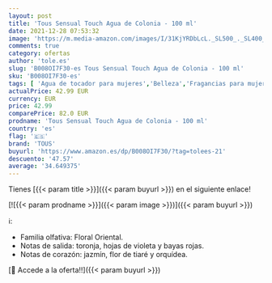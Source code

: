 ```yaml
---
layout: post
title: 'Tous Sensual Touch Agua de Colonia - 100 ml'
date: 2021-12-28 07:53:32
image: 'https://m.media-amazon.com/images/I/31KjYRDbLcL._SL500_._SL400_.jpg'
comments: true
category: ofertas
author: 'tole.es'
slug: 'B008OI7F30-es Tous Sensual Touch Agua de Colonia - 100 ml'
sku: 'B008OI7F30-es'
tags: [ 'Agua de tocador para mujeres','Belleza','Fragancias para mujeres','Perfumes y fragancias','agua','colonia','de','tous', ]
actualPrice: 42.99 EUR
currency: EUR
price: 42.99
comparePrice: 82.0 EUR
prodname: 'Tous Sensual Touch Agua de Colonia - 100 ml'
country: 'es'
flag: '🇪🇸'
brand: 'TOUS'
buyurl: 'https://www.amazon.es/dp/B008OI7F30/?tag=tolees-21'
descuento: '47.57'
average: '34.649375'
---
```


Tienes [{{< param title >}}]({{< param buyurl >}}) en el siguiente enlace!

[![{{< param prodname >}}]({{< param image >}})]({{< param buyurl >}})

ℹ️:

- Familia olfativa: Floral Oriental.
- Notas de salida: toronja, hojas de violeta y bayas rojas.
- Notas de corazón: jazmín, flor de tiaré y orquídea.

[🛒 Accede a la oferta!!]({{< param buyurl >}})
